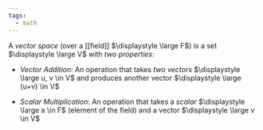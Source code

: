 ```yaml
---
tags:
  - math
---
```

A *vector space* (over a [[field]] $\displaystyle \large F$) is a set $\displaystyle \large V$ with *two properties*:

- *Vector Addition*: An operation that takes *two vectors* $\displaystyle \large u, v \in V$ and produces another vector $\displaystyle \large (u+v) \in V$

- *Scalar Multiplication*: An operation that takes a *scalar* $\displaystyle \large a \in F$ (element of the field) and a vector $\displaystyle \large v \in V$